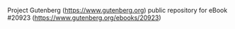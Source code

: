 Project Gutenberg (https://www.gutenberg.org) public repository for eBook #20923 (https://www.gutenberg.org/ebooks/20923)
